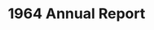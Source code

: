 ---
pid: obj9
grant_year_type: 2014 & 2016 Digital Conversion Grants
institution_name: Hospital for Special Surgery, Kim Barrett Memorial Library
institution_link: https://www.hss.edu/academic-kimbarrett-library.asp
coll_name: Annual Reports of the Hospital for Special Surgery
coll_link: https://archive.org/details/hospitalforspecialsurgery
description: Collection of 63 volumes of Annual Reports from the Hospital for Special
  Surgery, originally known as the Hospital for the Relief of the Ruptured and Crippled.
  The reports span the years from 1895-1979,  chronicling the development of life-changing
  discoveries pertaining to musuloskeletal diagnosis, treatment and care against a
  backdrop of ongoing political and enconomic crises, including surgery to treat woulnded
  soldiers of WWII, establishemen tof American Hosipital in Britain, use of HSS as
  supplier of blood for WWII national defense programs, polio's impact and treatment.
title: 1964 Annual Report
source: https://archive.org/details/annualreport1011newy
permalink: "/projects/obj9/"
layout: projects_item
---